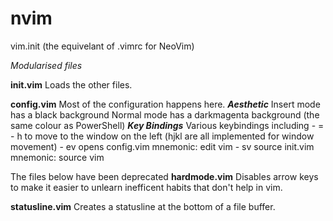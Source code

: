 # nvim
 vim.init (the equivelant of .vimrc for NeoVim)


 *Modularised files*

**init.vim**
Loads the other files.

**config.vim**
Most of the configuration happens here.
***Aesthetic***
 Insert mode has a black background
 Normal mode has a darkmagenta background (the same colour as PowerShell)
***Key Bindings***
 Various keybindings including
	- <Leader> = <Space>
	- <Leader>h to move to the window on the left (<Leader>hjkl are all implemented for window movement)
	- <Leader>ev opens config.vim mnemonic: edit vim
	- <Leader>sv source init.vim mnemonic: source vim

The files below have been deprecated
**hardmode.vim**
Disables arrow keys to make it easier to unlearn inefficent habits that don't help in vim.

**statusline.vim**
Creates a statusline at the bottom of a file buffer.
